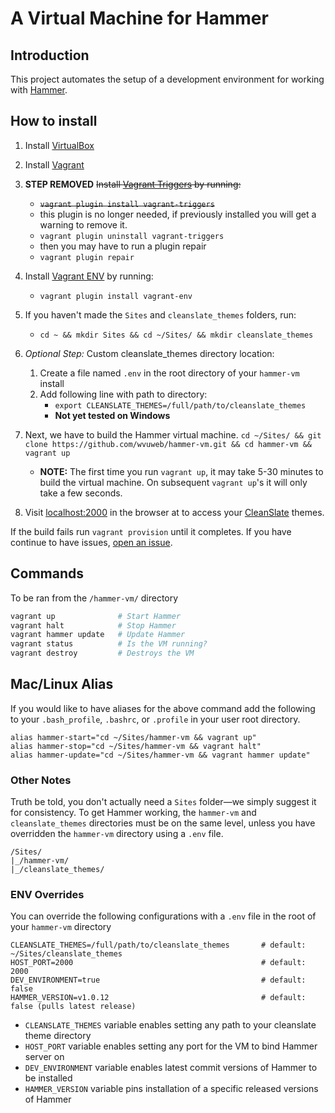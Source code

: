 # A Virtual Machine for Hammer

## Introduction

This project automates the setup of a development environment for working with [Hammer](https://github.com/wvuweb/hammer).

## How to install

  1. Install [VirtualBox](https://www.virtualbox.org)
  1. Install [Vagrant](http://vagrantup.com)
  1. **STEP REMOVED** ~~Install [Vagrant Triggers](https://github.com/emyl/vagrant-triggers) by running:~~
      * ~~`vagrant plugin install vagrant-triggers`~~
      * this plugin is no longer needed, if previously installed you will get a warning to remove it.
      * `vagrant plugin uninstall vagrant-triggers`
      * then you may have to run a plugin repair
      * `vagrant plugin repair`
  1. Install [Vagrant ENV](https://github.com/gosuri/vagrant-env) by running:
      * `vagrant plugin install vagrant-env`
  1. If you haven't made the `Sites` and `cleanslate_themes` folders, run:
      * `cd ~ && mkdir Sites && cd ~/Sites/ && mkdir cleanslate_themes`
  1. *Optional Step:* Custom cleanslate_themes directory location:
      1. Create a file named `.env` in the root directory of your `hammer-vm` install
      1. Add following line with path to directory:
          * `export CLEANSLATE_THEMES=/full/path/to/cleanslate_themes`
          * **Not yet tested on Windows**
  1. Next, we have to build the Hammer virtual machine.
      ```cd ~/Sites/ && git clone https://github.com/wvuweb/hammer-vm.git && cd hammer-vm && vagrant up```
      * **NOTE:** The first time you run `vagrant up`, it may take 5-30 minutes to build the virtual machine. On subsequent `vagrant up`'s it will only take a few seconds.

  1. Visit [localhost:2000](http://localhost:2000) in the browser at to access your [CleanSlate](http://cleanslatecms.wvu.edu) themes.

If the build fails run `vagrant provision` until it completes.  If you have continue to have issues, [open an issue](https://github.com/wvuweb/hammer-vm/issues).

## Commands

To be ran from the `/hammer-vm/` directory
```bash
vagrant up              # Start Hammer
vagrant halt            # Stop Hammer
vagrant hammer update   # Update Hammer
vagrant status          # Is the VM running?
vagrant destroy         # Destroys the VM
```

## Mac/Linux Alias

If you would like to have aliases for the above command add the following to your `.bash_profile`, `.bashrc`, or `.profile` in your user root directory.
```
alias hammer-start="cd ~/Sites/hammer-vm && vagrant up"
alias hammer-stop="cd ~/Sites/hammer-vm && vagrant halt"
alias hammer-update="cd ~/Sites/hammer-vm && vagrant hammer update"
```

### Other Notes

Truth be told, you don't actually need a `Sites` folder—we simply suggest it for consistency. To get Hammer working, the `hammer-vm` and `cleanslate_themes` directories must be on the same level, unless you have overridden the `hammer-vm` directory using a `.env` file.
```
/Sites/
|_/hammer-vm/
|_/cleanslate_themes/
```

### ENV Overrides

You can override the following configurations with a `.env` file in the root of your `hammer-vm` directory
```
CLEANSLATE_THEMES=/full/path/to/cleanslate_themes       # default: ~/Sites/cleanslate_themes
HOST_PORT=2000                                          # default: 2000
DEV_ENVIRONMENT=true                                    # default: false
HAMMER_VERSION=v1.0.12                                  # default: false (pulls latest release)
```

* `CLEANSLATE_THEMES` variable enables setting any path to your cleanslate theme directory
* `HOST_PORT` variable enables setting any port for the VM to bind Hammer server on
* `DEV_ENVIRONMENT` variable enables latest commit versions of Hammer to be installed
* `HAMMER_VERSION` variable pins installation of a specific released versions of Hammer
